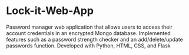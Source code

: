 # Lock-it-Web-App
Password manager web application that allows users to access their account credentials in an encrypted Mongo database. Implemented features such as a password strength checker and an add/delete/update passwords function. Developed with Python, HTML, CSS, and Flask

<a href="https://lock-it-webapp.herokuapp.com/"></a>
